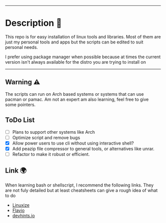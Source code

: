****

# Description 📝

This repo is for easy installation of linux tools and libraries.
Most of them are just my personal tools and apps but the scripts can be edited to suit personal needs.

I prefer using package manager when possible because at times the current version isn't always available for the distro you are trying to install on

---
## Warning ⚠️
The scripts can run on Arch based systems or systems that can use pacman or pamac.
Am not an expert am also learning, feel free to give some pointers.

## ToDo List
- [ ] Plans to support other systems like Arch 
- [ ] Optimize script and remove bugs 
- [x] Allow power users to use cli without using interactive shell?
- [x] Add peazip file compressor to general tools, or alternatives like unrar.
- [ ] Refactor to make it robust or efficient.

## Link 🌍
When learning bash or shellscript, I recommend the following links. They are not fuly detailed but at least cheatsheets can give a rough idea of what to do

* [Linuxize](https://linuxize.com/tags/terminal/#)
* [Flavio](https://flaviocopes.com/bash-scripting/)
* [devhints.io](https://devhints.io/bash)
